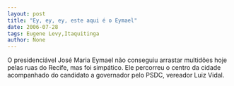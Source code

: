 ```yaml
---
layout: post
title: "Ey, ey, ey, este aqui é o Eymael"
date: 2006-07-28
tags: Eugene Levy,Itaquitinga
author: None
---
```

O presidenciável José Maria Eymael não conseguiu arrastar multidões hoje pelas ruas do Recife, mas foi simpático.
Ele percorreu o centro da cidade acompanhado do candidato a governador pelo PSDC, vereador Luiz Vidal. 